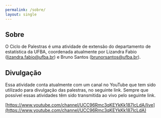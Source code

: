 ```yaml
---
permalink: /sobre/
layout: single
---
```


## Sobre

O Ciclo de Palestras é uma atividade de extensão do departamento de estatística da UFBA, coordenada atualmente por Lizandra Fabio (lizandra.fabio@ufba.br) e Bruno Santos (brunorsantos@ufba.br).

## Divulgação

Essa atividade conta atualmente com um canal no YouTube que tem sido utilizado para divulgação das palestras, no seguinte link. Sempre que possível essas atividades têm sido transmitida ao vivo pelo seguinte link. 

[https://www.youtube.com/channel/UCC96Rmc3qKEYkKk187IcLdA/live](https://www.youtube.com/channel/UCC96Rmc3qKEYkKk187IcLdA)
